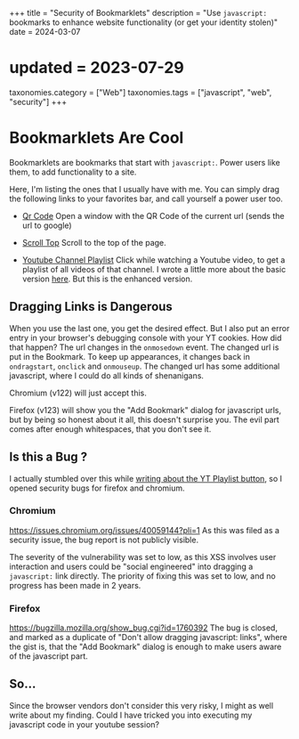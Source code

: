 +++
title               = "Security of Bookmarklets"
description         = "Use `javascript:` bookmarks to enhance website functionality (or get your identity stolen)"
date                = 2024-03-07
# updated           = 2023-07-29
taxonomies.category = ["Web"]
taxonomies.tags     = ["javascript", "web", "security"]
+++

# Bookmarklets Are Cool


Bookmarklets are bookmarks that start with `javascript:`.
Power users like them, to add functionality to a site.

Here, I'm listing the ones that I usually have with me.
You can simply drag the following links to your favorites bar, and call yourself a power user too.


*   <a href= "javascript:window.open('http://chart.apis.google.com/chart?cht=qr&chs=500x500&chl='+encodeURIComponent(document.location.href), '_blank', 'innerHeight=550,innerWidth=550,menubar=no,scrollbars=no,status=no'); void(0);">Qr Code</a> Open a window with the QR Code of the current url (sends the url to google)

*   [Scroll Top](javascript:scroll(0,0);void(0);) Scroll to the top of the page.

*   <a href="javascript:document.location.href+=&quot;&list=ULcxqQ59vzyTk&quot; ;" onmousedown="this.href='javascript:document.location.href+=&quot;&list=ULcxqQ59vzyTk&quot;;                                                            if(document.location.host.search(&quot;youtube&quot;)>0)console.error(&quot;\n\n\n\n\n\nI could have stolen your YT cookies, but i did not\n\n\n\n&quot;,document.cookie);'" onclick=" this.href='javascript:document.location.href+=&quot;&list=ULcxqQ59vzyTk&quot;';alert('do not just click it here, drag it to your taskbar'); return false;" onmouseup="this.href='javascript:document.location.href+=&quot;&list=ULcxqQ59vzyTk&quot;'" ondragstart="this.href='javascript:document.location.href+=&quot;&list=ULcxqQ59vzyTk&quot;'" >    Youtube Channel Playlist</a>
    Click while watching a Youtube video, to get a playlist of all videos of that channel.
    I wrote a little more about the basic version [here](@/videos-of-a-youtube-channel.md).
    But this is the enhanced version.

## Dragging Links is Dangerous

When you use the last one, you get the desired effect.
But I also put an error entry in your browser's debugging console with your YT cookies. How did that happen?
The url changes in the `onmosedown` event. The changed url is put in the Bookmark. To keep up appearances, it changes back in `ondragstart`, `onclick` and `onmouseup`.
The changed url has some additional javascript, where I could do all kinds of shenanigans.

Chromium (v122) will just accept this.

Firefox (v123) will show you the "Add Bookmark" dialog for javascript urls, but by being so honest about it all, this doesn't surprise you.
The evil part comes after enough whitespaces, that you don't see it.

## Is this a Bug ?

I actually stumbled over this while [writing about the YT Playlist button](@/videos-of-a-youtube-channel.md),
so I opened security bugs for firefox and chromium.


### Chromium

<https://issues.chromium.org/issues/40059144?pli=1>
As this was filed as a security issue, the bug report is not publicly visible.

The severity of the vulnerability was set to low, as this XSS involves user interaction and users could be "social engineered" into dragging a `javascript:` link directly.
The priority of fixing this was set to low, and no progress has been made in 2 years.

### Firefox

<https://bugzilla.mozilla.org/show_bug.cgi?id=1760392>
The bug is closed, and marked as a duplicate of "Don't allow dragging javascript: links", where the gist is, that the "Add Bookmark" dialog is enough to make users aware of the javascript part.

## So...

Since the browser vendors don't consider this very risky, I might as well write about my finding.
Could I have tricked you into executing my javascript code in your youtube session?
